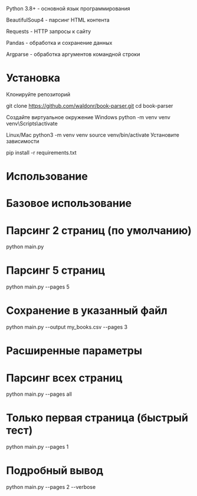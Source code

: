 Python 3.8+ - основной язык программирования

BeautifulSoup4 - парсинг HTML контента

Requests - HTTP запросы к сайту

Pandas - обработка и сохранение данных

Argparse - обработка аргументов командной строки


# Установка
  Клонируйте репозиторий
  
  git clone https://github.com/waldonr/book-parser.git
  cd book-parser
  
  Создайте виртуальное окружение
  Windows
  python -m venv venv
  venv\Scripts\activate
  
  Linux/Mac
  python3 -m venv venv
  source venv/bin/activate
  Установите зависимости
  
  pip install -r requirements.txt


# Использование
  # Базовое использование
  
  # Парсинг 2 страниц (по умолчанию)
  python main.py
  
  # Парсинг 5 страниц
  python main.py --pages 5
  
  # Сохранение в указанный файл
  python main.py --output my_books.csv --pages 3

# Расширенные параметры

  # Парсинг всех страниц
  python main.py --pages all
  
  # Только первая страница (быстрый тест)
  python main.py --pages 1
  
  # Подробный вывод
  python main.py --pages 2 --verbose
